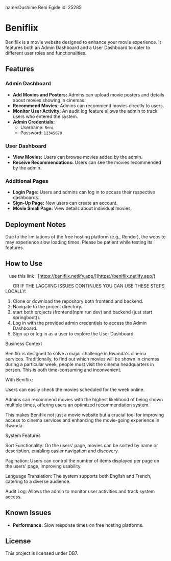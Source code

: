name:Dushime Beni Egide
id: 25285

# Beniflix

Beniflix is a movie website designed to enhance your movie experience. It features both an Admin Dashboard and a User Dashboard to cater to different user roles and functionalities.

## Features

### Admin Dashboard

- **Add Movies and Posters:** Admins can upload movie posters and details about movies showing in cinemas.
- **Recommend Movies:** Admins can recommend movies directly to users.
- **Monitor User Activity:** An audit log feature allows the admin to track users who entered the system.
- **Admin Credentials:**
  - Username: `Beni`
  - Password: `12345678`

### User Dashboard

- **View Movies:** Users can browse movies added by the admin.
- **Receive Recommendations:** Users can see the movies recommended by the admin.

### Additional Pages

- **Login Page:** Users and admins can log in to access their respective dashboards.
- **Sign-Up Page:** New users can create an account.
- **Movie Small Page:** View details about individual movies.

## Deployment Notes

Due to the limitations of the free hosting platform (e.g., Render), the website may experience slow loading times. Please be patient while testing its features.

## How to Use

   use this link : [https://beniflix.netlify.app/](https://beniflix.netlify.app/)

      OR IF THE LAGGIING ISSUES CONTINUES YOU CAN USE THESE STEPS LOCALLY:

1. Clone or download the repository both frontend and backend.
2. Navigate to the project directory.
3. start both projects (frontend(npm run dev) and backend (just start springboot)).
4. Log in with the provided admin credentials to access the Admin Dashboard.
5. Sign up or log in as a user to explore the User Dashboard.



 Business Context

Beniflix is designed to solve a major challenge in Rwanda's cinema services. Traditionally, to find out which movies will be shown in cinemas during a particular week, people must visit the cinema headquarters in person. This is both time-consuming and inconvenient.

With Beniflix:

Users can easily check the movies scheduled for the week online.

Admins can recommend movies with the highest likelihood of being shown multiple times, offering users an optimized recommendation system.

This makes Beniflix not just a movie website but a crucial tool for improving access to cinema services and enhancing the movie-going experience in Rwanda.  




System Features

Sort Functionality: On the users' page, movies can be sorted by name or description, enabling easier navigation and discovery.

Pagination: Users can control the number of items displayed per page on the users' page, improving usability.

Language Translation: The system supports both English and French, catering to a diverse audience.

Audit Log: Allows the admin to monitor user activities and track system access.



## Known Issues

- **Performance:** Slow response times on free hosting platforms.

## License

This project is licensed under DB7.

